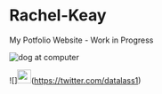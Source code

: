 # Rachel-Keay
My Potfolio Website - Work in Progress

![dog at computer](http://www.quickmeme.com/img/1c/1c491f71b689e82d6e838b5d8ce5cbdfef41723662d1ce5e5cf34f32ae60a7a3.jpg)

![]<img src="http://icons.iconarchive.com/icons/iynque/ios7-style/256/Twitter-icon.png" width="25">(https://twitter.com/datalass1)
